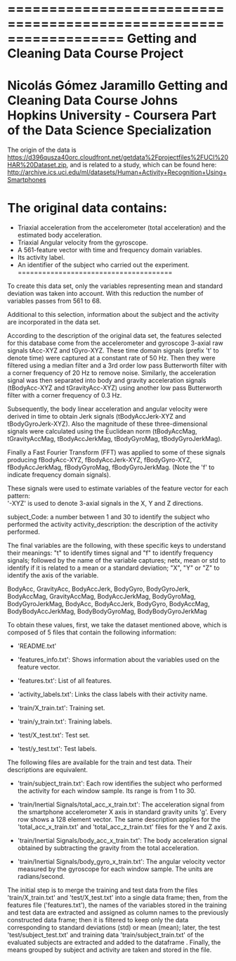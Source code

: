 ==================================================================
Getting and Cleaning Data Course Project
==================================================================
Nicolás Gómez Jaramillo
Getting and Cleaning Data Course
Johns Hopkins University - Coursera
Part of the Data Science Specialization
==================================================================

The origin of the data is  https://d396qusza40orc.cloudfront.net/getdata%2Fprojectfiles%2FUCI%20HAR%20Dataset.zip, and is related to a study, which can be found here:
http://archive.ics.uci.edu/ml/datasets/Human+Activity+Recognition+Using+Smartphones 

The original data contains:
======================================

- Triaxial acceleration from the accelerometer (total acceleration) and the estimated body acceleration.
- Triaxial Angular velocity from the gyroscope. 
- A 561-feature vector with time and frequency domain variables. 
- Its activity label. 
- An identifier of the subject who carried out the experiment.
======================================

To create this data set, only the variables representing mean and standard deviation was taken into account. With this reduction the number of variables passes from 561 to 68.

Additional to this selection, information about the subject and the activity are incorporated in the data set.

According to the description of the original data set, the features selected for this database come from the accelerometer and gyroscope 3-axial raw signals tAcc-XYZ and tGyro-XYZ. These time domain signals (prefix 't' to denote time) were captured at a constant rate of 50 Hz. Then they were filtered using a median filter and a 3rd order low pass Butterworth filter with a corner frequency of 20 Hz to remove noise. Similarly, the acceleration signal was then separated into body and gravity acceleration signals (tBodyAcc-XYZ and tGravityAcc-XYZ) using another low pass Butterworth filter with a corner frequency of 0.3 Hz.

Subsequently, the body linear acceleration and angular velocity were derived in time to obtain Jerk signals (tBodyAccJerk-XYZ and tBodyGyroJerk-XYZ). Also the magnitude of these three-dimensional signals were calculated using the Euclidean norm (tBodyAccMag, tGravityAccMag, tBodyAccJerkMag, tBodyGyroMag, tBodyGyroJerkMag). 

Finally a Fast Fourier Transform (FFT) was applied to some of these signals producing fBodyAcc-XYZ, fBodyAccJerk-XYZ, fBodyGyro-XYZ, fBodyAccJerkMag, fBodyGyroMag, fBodyGyroJerkMag. (Note the 'f' to indicate frequency domain signals). 

These signals were used to estimate variables of the feature vector for each pattern:  
'-XYZ' is used to denote 3-axial signals in the X, Y and Z directions.

subject_Code: a number between 1 and 30 to identify the subject who performed the activity
activity_description: the description of the activity performed.

The final variables are the following, with these specific keys to understand their meanings: "t" to identify times signal and "f" to identify frequency signals; followed by the name of the variable captures; netx, mean or std to identify if it is related to a mean or a standard deviation; "X", "Y" or "Z" to identify the axis of the variable.

BodyAcc, GravityAcc, BodyAccJerk, BodyGyro, BodyGyroJerk, BodyAccMag, GravityAccMag, BodyAccJerkMag, BodyGyroMag, BodyGyroJerkMag, BodyAcc, BodyAccJerk, BodyGyro, BodyAccMag, BodyBodyAccJerkMag, BodyBodyGyroMag, BodyBodyGyroJerkMag

To obtain these values, first, we take the dataset mentioned above, which is composed of 5 files that contain the following information: 

- 'README.txt'

- 'features_info.txt': Shows information about the variables used on the feature vector.

- 'features.txt': List of all features.

- 'activity_labels.txt': Links the class labels with their activity name.

- 'train/X_train.txt': Training set.

- 'train/y_train.txt': Training labels.

- 'test/X_test.txt': Test set.

- 'test/y_test.txt': Test labels.

The following files are available for the train and test data. Their descriptions are equivalent. 

- 'train/subject_train.txt': Each row identifies the subject who performed the activity for each window sample. Its range is from 1 to 30. 

- 'train/Inertial Signals/total_acc_x_train.txt': The acceleration signal from the smartphone accelerometer X axis in standard gravity units 'g'. Every row shows a 128 element vector. The same description applies for the 'total_acc_x_train.txt' and 'total_acc_z_train.txt' files for the Y and Z axis. 

- 'train/Inertial Signals/body_acc_x_train.txt': The body acceleration signal obtained by subtracting the gravity from the total acceleration. 

- 'train/Inertial Signals/body_gyro_x_train.txt': The angular velocity vector measured by the gyroscope for each window sample. The units are radians/second. 

The initial step is to merge the training and test data from the files 'train/X_train.txt' and 'test/X_test.txt' into a single data frame; then, from the features file ('features.txt'), the names of the variables stored in the training and test data are extracted and assigned as column names to the previously constructed data frame; then it is filtered to keep only the data corresponding to standard deviations (std) or mean (mean); later, the test 'test/subject_test.txt' and training data 'train/subject_train.txt' of the evaluated subjects are extracted and added to the dataframe . Finally, the means grouped by subject and activity are taken and stored in the file.
